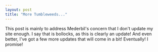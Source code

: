 ```yaml
---
layout: post
title: "More Tumbleweeds..."
---
```


This post is mainly to address Mederbil's concern that I don't update my site enough. I say that is bollocks, as this is clearly an update! And even better, I've got a few more updates that will come in a bit! Eventually! I promise!
